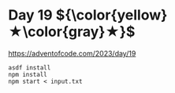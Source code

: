 # Day 19 ${\color{yellow}★\color{gray}★}$

https://adventofcode.com/2023/day/19

```
asdf install
npm install
npm start < input.txt
```

